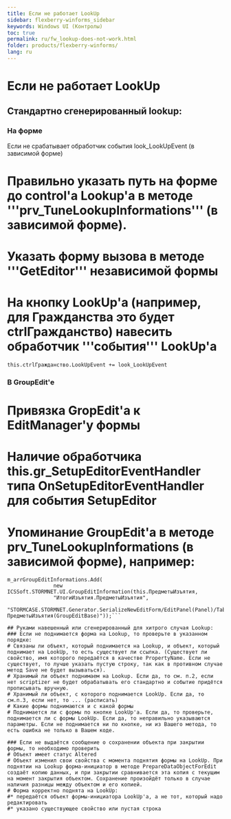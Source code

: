 ```yaml
---
title: Если не работает LookUp
sidebar: flexberry-winforms_sidebar
keywords: Windows UI (Контролы)
toc: true
permalink: ru/fw_lookup-does-not-work.html
folder: products/flexberry-winforms/
lang: ru
---
```


# Если не работает LookUp

## Стандартно сгенерированный lookup:
### На форме
Если не срабатывает обработчик события look_LookUpEvent (в зависимой форме)

# Правильно указать путь на форме до control'а Lookup'а в методе '''prv_TuneLookupInformations''' (в зависимой форме).

# Указать форму вызова в методе '''GetEditor''' независимой формы
# На кнопку LookUp'а (например, для Гражданства это будет ctrlГражданство) навесить обработчик '''события''' LookUp'а 
```
this.ctrlГражданство.LookUpEvent += look_LookUpEvent
```
### В GroupEdit'е
# Привязка GropEdit'а к EditManager'у формы
# Наличие обработчика this.gr_SetupEditorEventHandler типа OnSetupEditorEventHandler для события SetupEditor
# Упоминание GroupEdit'a в методе prv_TuneLookupInformations (в зависимой форме), __например__:
```
m_arrGroupEditInformations.Add(
               new ICSSoft.STORMNET.UI.GroupEditInformation(this.ПредметыИзъятия,
               "ИтогиИзъятия.ПредметыИзъятия",
               "STORMCASE.STORMNET.Generator.SerializeNewEditForm/EditPanel(Panel)/TabControl(TabControl)/panel(TabPage)/ПредметыИзъятия(GroupEditBase)"));```

## Руками навешенный или сгенерированный для хитрого случая Lookup:
### Если не поднимается форма на Lookup, то проверьте в указанном порядке:
# Связаны ли объект, который поднимается на Lookup, и объект, который поднимает на LookUp, то есть существует ли ссылка. (Существует ли свойство, имя которого передаётся в качестве PropertyName. Если не существует, то лучше указать пустую строку, так как в противном случае метод Save не будет вызываться).
# Хранимый ли объект поднимаем на Lookup. Если да, то см. п.2, если нет scriptizer не будет обрабатывать его стандартно и событие придётся прописывать вручную.
# Хранимый ли объект, с которого поднимается LookUp. Если да, то см.п.3, если нет, то ... (расписать)
# Какие формы поднимаются и с какой формы
# Поднимается ли с формы по кнопке LookUp'а. Если да, то проверьте, поднимается ли с формы LookUp. Если да, то неправильно указываются параметры. Если не поднимается ни по кнопке, ни из Вашего метода, то есть ошибка не только в Вашем коде.

### Если не выдаётся сообщение о сохранении объекта при закрытии формы, то необходимо проверить
# Объект имеет статус Altered
# Объект изменил свои свойства с момента поднятия формы на LookUp. При поднятии на Lookup форма-инициатор в методе PrepareDataObjectForEdit создаёт копию данных, и при закрытии сравнивается эта копия с текущим на момент закрытия объектом. Сохранение произойдёт только в случае наличия разницы между объектом и его копией.
# Форма корректно поднята на LookUp:
#* передаётся объект формы-инициатора LookUp'а, а не тот, который надо редактировать
#* указано существующее свойство или пустая строка
 

